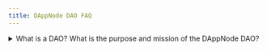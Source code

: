 ```yaml
---
title: DAppNode DAO FAQ
---
```

<details>
  <summary>What is a DAO? What is the purpose and mission of the DAppNode DAO?
</summary>
  <div>
    <div>Content needed.</div>
    <br/>
  </div>
</details>
